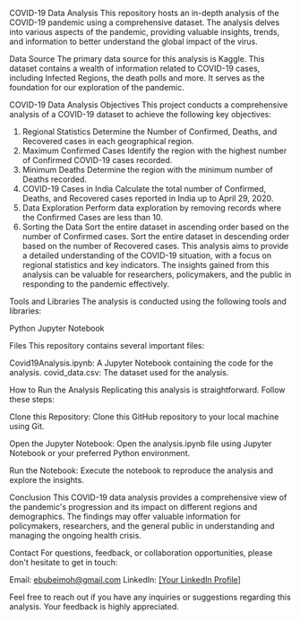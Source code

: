 COVID-19 Data Analysis
This repository hosts an in-depth analysis of the COVID-19 pandemic using a comprehensive dataset. The analysis delves into various aspects of the pandemic, providing valuable insights, trends, and information to better understand the global impact of the virus.

Data Source
The primary data source for this analysis is Kaggle. This dataset contains a wealth of information related to COVID-19 cases, including Infected Regions, the death polls and more. It serves as the foundation for our exploration of the pandemic.

COVID-19 Data Analysis Objectives
This project conducts a comprehensive analysis of a COVID-19 dataset to achieve the following key objectives:

1. Regional Statistics
Determine the Number of Confirmed, Deaths, and Recovered cases in each geographical region.
2. Maximum Confirmed Cases
Identify the region with the highest number of Confirmed COVID-19 cases recorded.
3. Minimum Deaths
Determine the region with the minimum number of Deaths recorded.
4. COVID-19 Cases in India
Calculate the total number of Confirmed, Deaths, and Recovered cases reported in India up to April 29, 2020.
5. Data Exploration
Perform data exploration by removing records where the Confirmed Cases are less than 10.
6. Sorting the Data
Sort the entire dataset in ascending order based on the number of Confirmed cases.
Sort the entire dataset in descending order based on the number of Recovered cases.
This analysis aims to provide a detailed understanding of the COVID-19 situation, with a focus on regional statistics and key indicators. The insights gained from this analysis can be valuable for researchers, policymakers, and the public in responding to the pandemic effectively.

Tools and Libraries
The analysis is conducted using the following tools and libraries:

Python
Jupyter Notebook

Files
This repository contains several important files:

Covid19Analysis.ipynb: A Jupyter Notebook containing the code for the analysis.
covid_data.csv: The dataset used for the analysis.

How to Run the Analysis
Replicating this analysis is straightforward. Follow these steps:

Clone this Repository: Clone this GitHub repository to your local machine using Git.

Open the Jupyter Notebook: Open the analysis.ipynb file using Jupyter Notebook or your preferred Python environment.

Run the Notebook: Execute the notebook to reproduce the analysis and explore the insights.

Conclusion
This COVID-19 data analysis provides a comprehensive view of the pandemic's progression and its impact on different regions and demographics. The findings may offer valuable information for policymakers, researchers, and the general public in understanding and managing the ongoing health crisis.

Contact
For questions, feedback, or collaboration opportunities, please don't hesitate to get in touch:

Email: ebubeimoh@gmail.com
LinkedIn: [[Your LinkedIn Profile]](https://www.linkedin.com/in/ebubechukwu-imoh-178110201/)

Feel free to reach out if you have any inquiries or suggestions regarding this analysis. Your feedback is highly appreciated.

